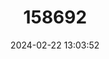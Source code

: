 ---
title: "158692"
category: "Aeshna isoceles"
draft: false
date: 2024-02-22 13:03:52
languages:
  English: ["Norfolk Hawker", "Green-eyed Hawker"]
  French: ["Aeschne Isocèle", "L'aeschne Isocèle"]
  Slovenian: ["Deviški pastir"]
  Italian: ["Dragone occhiverdi"]
  Spanish; Castilian: ["Esna Jade"]
  Catalan; Valencian: ["Espiadimonis ataronjat"]
  German: ["Keilfleck-Mosaikjungfer"]
  Finnish: ["Kiilaukonkorento"]
  Danish: ["Kileplet-Mosaikguldsmed"]
  Swedish: ["Kilfläckslända"]
  Galician: ["Libeliña isósceles"]
  Bosnian: ["Riđi kralj"]
  Serbian: ["Riđi kraljević"]
  Albanian: ["Shëtitësja sygjelbër"]
  Portuguese: ["Tira-olhos castanho"]
  Dutch; Flemish: ["Vroege glazenmaker"]
  Croatian: ["Žutni ban"]
---